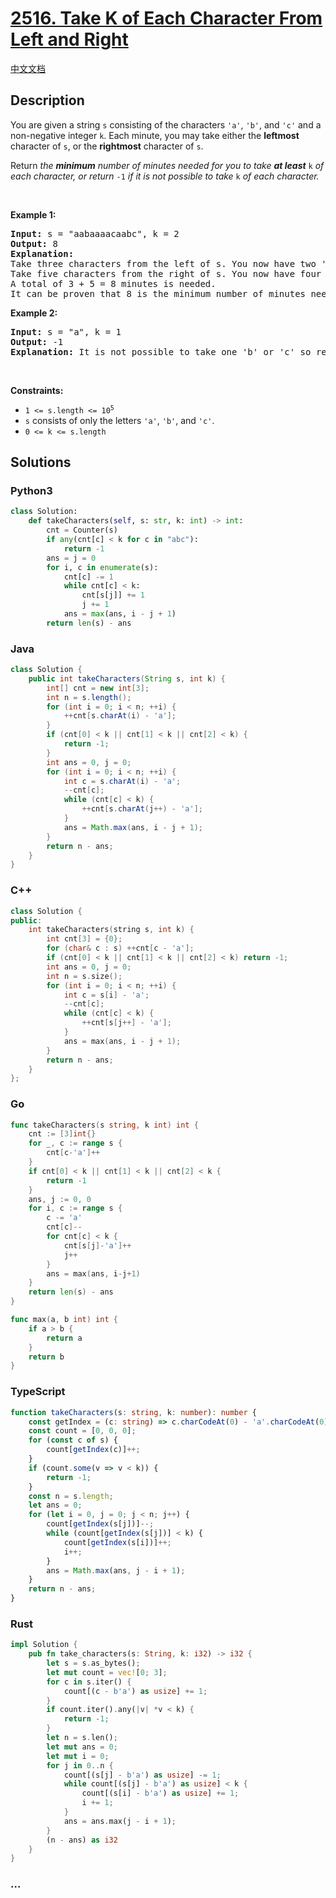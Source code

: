 # [2516. Take K of Each Character From Left and Right](https://leetcode.com/problems/take-k-of-each-character-from-left-and-right)

[中文文档](/solution/2500-2599/2516.Take%20K%20of%20Each%20Character%20From%20Left%20and%20Right/README.md)

## Description

<p>You are given a string <code>s</code> consisting of the characters <code>&#39;a&#39;</code>, <code>&#39;b&#39;</code>, and <code>&#39;c&#39;</code> and a non-negative integer <code>k</code>. Each minute, you may take either the <strong>leftmost</strong> character of <code>s</code>, or the <strong>rightmost</strong> character of <code>s</code>.</p>

<p>Return<em> the <strong>minimum</strong> number of minutes needed for you to take <strong>at least</strong> </em><code>k</code><em> of each character, or return </em><code>-1</code><em> if it is not possible to take </em><code>k</code><em> of each character.</em></p>

<p>&nbsp;</p>
<p><strong class="example">Example 1:</strong></p>

<pre>
<strong>Input:</strong> s = &quot;aabaaaacaabc&quot;, k = 2
<strong>Output:</strong> 8
<strong>Explanation:</strong> 
Take three characters from the left of s. You now have two &#39;a&#39; characters, and one &#39;b&#39; character.
Take five characters from the right of s. You now have four &#39;a&#39; characters, two &#39;b&#39; characters, and two &#39;c&#39; characters.
A total of 3 + 5 = 8 minutes is needed.
It can be proven that 8 is the minimum number of minutes needed.
</pre>

<p><strong class="example">Example 2:</strong></p>

<pre>
<strong>Input:</strong> s = &quot;a&quot;, k = 1
<strong>Output:</strong> -1
<strong>Explanation:</strong> It is not possible to take one &#39;b&#39; or &#39;c&#39; so return -1.
</pre>

<p>&nbsp;</p>
<p><strong>Constraints:</strong></p>

<ul>
	<li><code>1 &lt;= s.length &lt;= 10<sup>5</sup></code></li>
	<li><code>s</code> consists of only the letters <code>&#39;a&#39;</code>, <code>&#39;b&#39;</code>, and <code>&#39;c&#39;</code>.</li>
	<li><code>0 &lt;= k &lt;= s.length</code></li>
</ul>

## Solutions

<!-- tabs:start -->

### **Python3**

```python
class Solution:
    def takeCharacters(self, s: str, k: int) -> int:
        cnt = Counter(s)
        if any(cnt[c] < k for c in "abc"):
            return -1
        ans = j = 0
        for i, c in enumerate(s):
            cnt[c] -= 1
            while cnt[c] < k:
                cnt[s[j]] += 1
                j += 1
            ans = max(ans, i - j + 1)
        return len(s) - ans
```

### **Java**

```java
class Solution {
    public int takeCharacters(String s, int k) {
        int[] cnt = new int[3];
        int n = s.length();
        for (int i = 0; i < n; ++i) {
            ++cnt[s.charAt(i) - 'a'];
        }
        if (cnt[0] < k || cnt[1] < k || cnt[2] < k) {
            return -1;
        }
        int ans = 0, j = 0;
        for (int i = 0; i < n; ++i) {
            int c = s.charAt(i) - 'a';
            --cnt[c];
            while (cnt[c] < k) {
                ++cnt[s.charAt(j++) - 'a'];
            }
            ans = Math.max(ans, i - j + 1);
        }
        return n - ans;
    }
}
```

### **C++**

```cpp
class Solution {
public:
    int takeCharacters(string s, int k) {
        int cnt[3] = {0};
        for (char& c : s) ++cnt[c - 'a'];
        if (cnt[0] < k || cnt[1] < k || cnt[2] < k) return -1;
        int ans = 0, j = 0;
        int n = s.size();
        for (int i = 0; i < n; ++i) {
            int c = s[i] - 'a';
            --cnt[c];
            while (cnt[c] < k) {
                ++cnt[s[j++] - 'a'];
            }
            ans = max(ans, i - j + 1);
        }
        return n - ans;
    }
};
```

### **Go**

```go
func takeCharacters(s string, k int) int {
	cnt := [3]int{}
	for _, c := range s {
		cnt[c-'a']++
	}
	if cnt[0] < k || cnt[1] < k || cnt[2] < k {
		return -1
	}
	ans, j := 0, 0
	for i, c := range s {
		c -= 'a'
		cnt[c]--
		for cnt[c] < k {
			cnt[s[j]-'a']++
			j++
		}
		ans = max(ans, i-j+1)
	}
	return len(s) - ans
}

func max(a, b int) int {
	if a > b {
		return a
	}
	return b
}
```

### **TypeScript**

```ts
function takeCharacters(s: string, k: number): number {
    const getIndex = (c: string) => c.charCodeAt(0) - 'a'.charCodeAt(0);
    const count = [0, 0, 0];
    for (const c of s) {
        count[getIndex(c)]++;
    }
    if (count.some(v => v < k)) {
        return -1;
    }
    const n = s.length;
    let ans = 0;
    for (let i = 0, j = 0; j < n; j++) {
        count[getIndex(s[j])]--;
        while (count[getIndex(s[j])] < k) {
            count[getIndex(s[i])]++;
            i++;
        }
        ans = Math.max(ans, j - i + 1);
    }
    return n - ans;
}
```

### **Rust**

```rust
impl Solution {
    pub fn take_characters(s: String, k: i32) -> i32 {
        let s = s.as_bytes();
        let mut count = vec![0; 3];
        for c in s.iter() {
            count[(c - b'a') as usize] += 1;
        }
        if count.iter().any(|v| *v < k) {
            return -1;
        }
        let n = s.len();
        let mut ans = 0;
        let mut i = 0;
        for j in 0..n {
            count[(s[j] - b'a') as usize] -= 1;
            while count[(s[j] - b'a') as usize] < k {
                count[(s[i] - b'a') as usize] += 1;
                i += 1;
            }
            ans = ans.max(j - i + 1);
        }
        (n - ans) as i32
    }
}
```

### **...**

```

```

<!-- tabs:end -->
